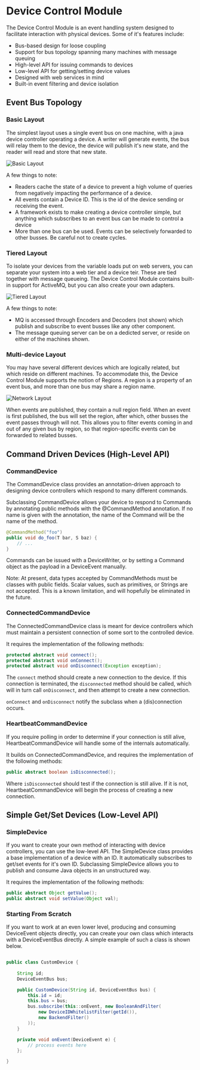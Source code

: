 Device Control Module
===

The Device Control Module is an event handling system designed to facilitate interaction with physical devices. Some of it's features include:

 * Bus-based design for loose coupling
 * Support for bus topology spanning many machines with message queuing 
 * High-level API for issuing commands to devices
 * Low-level API for getting/setting device values
 * Designed with web services in mind
 * Built-in event filtering and device isolation


Event Bus Topology
---

### Basic Layout


The simplest layout uses a single event bus on one machine, with a java device controller operating a device. A writer will generate events, the bus will relay them to the device, the device will publish it's new state, and the reader will read and store that new state.

![Basic Layout](documentation/images/layout-basic.png)

A few things to note:

 * Readers cache the state of a device to prevent a high volume of queries from negatively impacting the performance of a device.
 * All events contain a Device ID. This is the id of the device sending or receiving the event.
 * A framework exists to make creating a device controller simple, but anything which subscribes to an event bus can be made to control a device
 * More than one bus can be used. Events can be selectively forwarded to other busses. Be careful not to create cycles.

### Tiered Layout


To isolate your devices from the variable loads put on web servers, you can separate your system into a web tier and a device teir. These are tied together with message queueing. The Device Control Module contains built-in support for ActiveMQ, but you can also create your own adapters.

![Tiered Layout](documentation/images/layout-tiered.png)

A few things to note:

 * MQ is accessed through Encoders and Decoders (not shown) which publish and subscribe to event busses like any other component.
 * The message queuing server can be on a dedicted server, or reside on either of the machines shown.


### Multi-device Layout

You may have several different devices which are logically related, but which reside on different machines. To accommodate this, the Device Control Module supports the notion of Regions. A region is a property of an event bus, and more than one bus may share a region name. 

![Network Layout](documentation/images/layout-network.png)

When events are published, they contain a null region field. When an event is first published, the bus will set the region, after which, other busses the event passes through will not. This allows you to filter events coming in and out of any given bus by region, so that region-specific events can be forwarded to related busses.

Command Driven Devices (High-Level API)
---

### CommandDevice

The CommandDevice class provides an annotation-driven approach to designing device controllers which respond to many different commands. 

Subclassing CommandDevice allows your device to respond to Commands by annotating public methods with the @CommandMethod annotation. If no name is given with the annotation, the name of the Command will be the name of the method.

```java
@CommandMethod("foo")
public void do_foo(T bar, S baz) {
	// ...
}
```

Commands can be issued with a DeviceWriter, or by setting a Command object as the payload in a DeviceEvent manually.

Note: At present, data types accepted by CommandMethods must be classes with public fields. Scalar values, such as primitives, or Strings are not accepted. This is a known limitation, and will hopefully be eliminated in the future.

### ConnectedCommandDevice

The ConnectedCommandDevice class is meant for device controllers which must maintain a persistent connection of some sort to the controlled device. 

It requires the implementation of the following methods:

```java
protected abstract void connect();
protected abstract void onConnect();
protected abstract void onDisconnect(Exception exception);
```

The `connect` method should create a new connection to the device. If this connection is terminated, the `disconnected` method should be called, which will in turn call `onDisconnect`, and then attempt to create a new connection.

`onConnect` and `onDisconnect` notify the subclass when a (dis)connection occurs.

### HeartbeatCommandDevice

If you require polling in order to determine if your connection is still alive, HeartbeatCommandDevice will handle some of the internals automatically. 

It builds on ConnectedCommandDevice, and requires the implementation of the following methods:

```java
public abstract boolean isDisconnected();
```

Where `isDisconnected` should test if the connection is still alive. If it is not, HeartbeatCommandDevice will begin the process of creating a new connection.

Simple Get/Set Devices (Low-Level API)
---

### SimpleDevice

If you want to create your own method of interacting with device controllers, you can use the low-level API. The SimpleDevice class provides a base implementation of a device with an ID. It automatically subscribes to get/set events for it's own ID. Subclassing SimpleDevice allows you to publish and consume Java objects in an unstructured way. 

It requires the implementation of the following methods:

```java
public abstract Object getValue();
public abstract void setValue(Object val);
```

### Starting From Scratch

If you want to work at an even lower level, producing and consuming DeviceEvent objects directly, you can create your own class which interacts with a DeviceEventBus directly. A simple example of such a class is shown below.

```java

public class CustomDevice {
	
	String id;
	DeviceEventBus bus;

	public CustomDevice(String id, DeviceEventBus bus) {
		this.id = id;
		this.bus = bus;
		bus.subscribe(this::onEvent, new BooleanAndFilter(
			new DeviceIDWhitelistFilter(getId()), 
			new BackendFilter()
		));
	}

	private void onEvent(DeviceEvent e) {
		// process events here
	};

}

```

